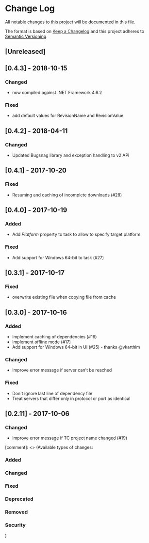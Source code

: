 # Change Log

All notable changes to this project will be documented in this file.

The format is based on [Keep a Changelog](http://keepachangelog.com/)
and this project adheres to [Semantic Versioning](http://semver.org/).

<!-- Available types of changes:
### Added
### Changed
### Fixed
### Deprecated
### Removed
### Security
-->

## [Unreleased]

## [0.4.3] - 2018-10-15

### Changed

- now compiled against .NET Framework 4.6.2

### Fixed

- add default values for RevisionName and RevisionValue

## [0.4.2] - 2018-04-11

### Changed

- Updated Bugsnag library and exception handling to v2 API

## [0.4.1] - 2017-10-20

### Fixed

- Resuming and caching of incomplete downloads (#28)

## [0.4.0] - 2017-10-19

### Added

- Add _Platform_ property to task to allow to specify target platform

### Fixed

- Add support for Windows 64-bit to task (#27)

## [0.3.1] - 2017-10-17

### Fixed

- overwrite existing file when copying file from cache

## [0.3.0] - 2017-10-16

### Added

- Implement caching of dependencies (#16)
- Implement offline mode (#17)
- Add support for Windows 64-bit in UI (#25) - thanks @vkarthim

### Changed

- Improve error message if server can't be reached

### Fixed

- Don't ignore last line of dependency file
- Treat servers that differ only in protocol or port as identical

## [0.2.11] - 2017-10-06

### Changed

- Improve error message if TC project name changed (#19)

[comment]: <> (Available types of changes:
### Added
### Changed
### Fixed
### Deprecated
### Removed
### Security
)
